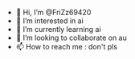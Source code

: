 - 👋 Hi, I’m @FriZz69420
- 👀 I’m interested in ai
- 🌱 I’m currently learning ai
- 💞️ I’m looking to collaborate on au
- 📫 How to reach me : don't pls

<!---
FriZz69420/FriZz69420 is a ✨ special ✨ repository because its `README.md` (this file) appears on your GitHub profile.
You can click the Preview link to take a look at your changes.
--->
